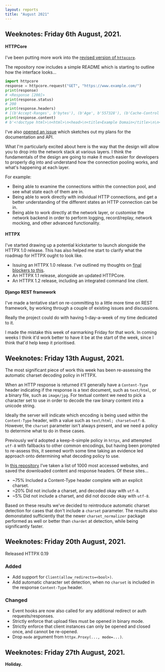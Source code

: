 ```yaml
---
layout: reports
title: "August 2021"
---
```


## Weeknotes: Friday 6th August, 2021.

#### HTTPCore

I've been putting more work into the [revised version of `httpcore`][0].

The repository now includes a simple README which is starting to outline how the interface looks...

```python
import httpcore
response = httpcore.request("GET", "https://www.example.com/")
print(response)
# <Response [200]>
print(response.status)
# 200
print(response.headers)
# [(b'Accept-Ranges', b'bytes'), (b'Age', b'557328'), (b'Cache-Control', b'max-age=604800'), ...]
print(response.content)
# b'<!doctype html>\n<html>\n<head>\n<title>Example Domain</title>\n\n<meta charset="utf-8"/>\n ...'
```

I've also [opened an issue][1] which sketches out my plans for the documentation and API.

What I'm particularly excited about here is the way that the design will allow you to drop into the network stack at various layers. I think the fundamentals of the design are going to make it much easier for developers to properly dig into and understand how the connection pooling works, and what's happening at each layer.

For example:

* Being able to examine the connections within the connection pool, and see what state each of them are in.
* Being able to work directly with individual HTTP connections, and get a better understanding of the different states an HTTP connection can be in.
* Being able to work directly at the network layer, or customise the network backend in order to perform logging, record/replay, network mocking, and other advanced functionality.

#### HTTPX

I've started drawing up a potential kickstarter to launch alongside the HTTPX 1.0 release. This has also helped me start to clarify what the roadmap for HTTPX ought to look like.

* Issuing an HTTPX 1.0 release. I've outlined my thoughts on [final blockers to this][2].
* An HTTPX 1.1 release, alongside an updated HTTPCore.
* An HTTPX 1.2 release, including an integrated command line client.

#### Django REST framework

I've made a tentative start on re-committing to a little more time on REST framework, by working through a couple of existing issues and discussions.

Really the project could do with having 1-day-a-week of my time dedicated to it.

I made the mistake this week of earmarking Friday for that work. In coming weeks I think it'd work better to have it be at the start of the week, since I think that'd help keep it prioritised.

[0]: https://github.com/tomchristie/httpcore-the-directors-cut
[1]: https://github.com/tomchristie/httpcore-the-directors-cut/issues/3
[2]: https://github.com/encode/httpx/issues/947#issuecomment-893576096

## Weeknotes: Friday 13th August, 2021.

The most significant piece of work this week has been re-assessing the automatic charset decoding policy in HTTPX.

When an HTTP response is returned it'll generally have a `Content-Type` header indicating if the response is a text document, such as `text/html`, or a binary file, such as `image/jpg`. For textual content we need to pick a character set to use in order to decode the raw binary content into a unicode string.

Ideally the server will indicate which encoding is being used within the `Content-Type` header, with a value such as `text/html; charset=utf-8`. However, the `charset` parameter isn't always present, and we need a policy to determine what to do in these cases.

Previously we'd adopted a keep-it-simple policy in `httpx`, and attempted `utf-8` with fallbacks to other common encodings, but having been prompted to re-assess this, it seemed worth some time taking an evidence led approach onto determining what decoding policy to use.

In [this repository](https://github.com/tomchristie/top-1000) I've taken a list of 1000 most accessed websites, and saved the downloaded content and response headers. Of these sites...

* ~75% Included a Content-Type header complete with an explicit charset.
* ~20% Did not include a charset, and decoded okay with `utf-8`.
* ~5% Did not include a charset, and did not docode okay with `utf-8`.

Based on these results we've decided to reintroduce automatic charset detection for cases that don't include a `charset` parameter. The results also demonstated sufficiently that the newer `charset_normalizer` package performed as well or better than `chardet` at detection, while being significantly faster.

## Weeknotes: Friday 20th August, 2021.

Released HTTPX 0.19

### Added

* Add support for `Client(allow_redirects=<bool>)`.
* Add automatic character set detection, when no `charset` is included in the response `Content-Type` header.

### Changed

* Event hooks are now also called for any additional redirect or auth requests/responses.
* Strictly enforce that upload files must be opened in binary mode.
* Strictly enforce that client instances can only be opened and closed once, and cannot be re-opened.
* Drop `mode` argument from `httpx.Proxy(..., mode=...)`.

## Weeknotes: Friday 27th August, 2021.

**Holiday.**
